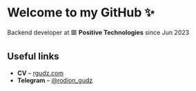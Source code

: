 # Welcome to my GitHub ✨

Backend developer at 🟥 **Positive Technologies** since Jun 2023

  
## Useful links
- **CV** – [rgudz.com](https://rxresu.me/rodion-gudz/resume)
- **Telegram** – [@rodion_gudz](https://t.me/rodion_gudz)
